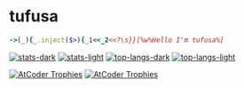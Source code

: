 # tufusa
```ruby
->(_){_.inject($>){_1<<_2<<?\s}}[%w%Hello I'm tufusa%]
```

[![stats-dark](https://github-readme-stats-tufusa.vercel.app/api?username=tufusa&count_private=true&theme=github_dark#gh-dark-mode-only)](https://github.com/tufusa/github-readme-stats#gh-dark-mode-only)
[![stats-light](https://github-readme-stats-tufusa.vercel.app/api?username=tufusa&count_private=true&theme=default#gh-light-mode-only)](https://github.com/tufusa/github-readme-stats#gh-light-mode-only)
[![top-langs-dark](https://github-readme-stats-tufusa.vercel.app/api/top-langs/?username=tufusa&layout=compact&langs_count=20&theme=github_dark#gh-dark-mode-only)](https://github.com/tufusa/github-readme-stats#gh-dark-mode-only)
[![top-langs-light](https://github-readme-stats-tufusa.vercel.app/api/top-langs/?username=tufusa&layout=compact&langs_count=20&theme=default#gh-light-mode-only)](https://github.com/tufusa/github-readme-stats#gh-light-mode-only)

[![AtCoder Trophies](https://atcoder-trophies.vercel.app/api/v1/atcoder?username=tufusa&theme=monokai&no_bg=true#gh-dark-mode-only)](https://github.com/KATO-Hiro/AtCoderTrophies#gh-dark-mode-only)
[![AtCoder Trophies](https://atcoder-trophies.vercel.app/api/v1/atcoder?username=tufusa&no_bg=true#gh-light-mode-only)](https://github.com/KATO-Hiro/AtCoderTrophies#gh-light-mode-only)
